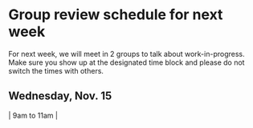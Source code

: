 # Group review schedule for next week

For next week, we will meet in 2 groups to talk about work-in-progress. Make sure you show up at the designated time block and please do not switch the times with others.

## Wednesday, Nov. 15

| 9am to 11am |
